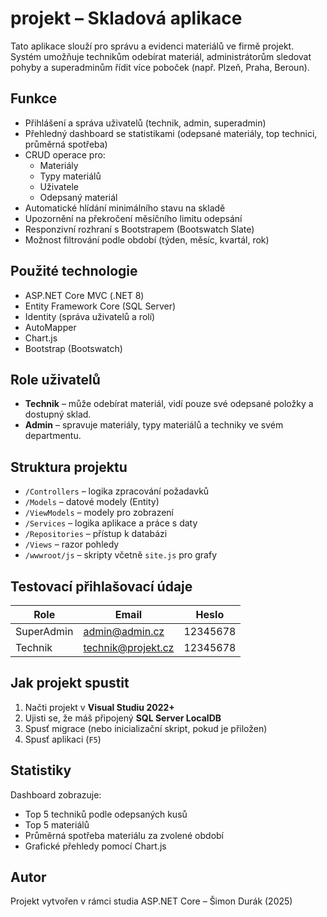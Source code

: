 # projekt – Skladová aplikace

Tato aplikace slouží pro správu a evidenci materiálů ve firmě projekt. Systém umožňuje technikům odebírat materiál, administrátorům sledovat pohyby a superadminům řídit více poboček (např. Plzeň, Praha, Beroun).

## Funkce

- Přihlášení a správa uživatelů (technik, admin, superadmin)
- Přehledný dashboard se statistikami (odepsané materiály, top technici, průměrná spotřeba)
- CRUD operace pro:
  - Materiály
  - Typy materiálů
  - Uživatele
  - Odepsaný materiál
- Automatické hlídání minimálního stavu na skladě
- Upozornění na překročení měsíčního limitu odepsání
- Responzivní rozhraní s Bootstrapem (Bootswatch Slate)
- Možnost filtrování podle období (týden, měsíc, kvartál, rok)

## Použité technologie

- ASP.NET Core MVC (.NET 8)
- Entity Framework Core (SQL Server)
- Identity (správa uživatelů a rolí)
- AutoMapper
- Chart.js
- Bootstrap (Bootswatch)

## Role uživatelů

- **Technik** – může odebírat materiál, vidí pouze své odepsané položky a dostupný sklad.
- **Admin** – spravuje materiály, typy materiálů a techniky ve svém departmentu.

## Struktura projektu

- `/Controllers` – logika zpracování požadavků
- `/Models` – datové modely (Entity)
- `/ViewModels` – modely pro zobrazení
- `/Services` – logika aplikace a práce s daty
- `/Repositories` – přístup k databázi
- `/Views` – razor pohledy
- `/wwwroot/js` – skripty včetně `site.js` pro grafy

## Testovací přihlašovací údaje

| Role         | Email            | Heslo      |
|--------------|------------------|------------|
| SuperAdmin   | admin@admin.cz   | 12345678   |
| Technik      | technik@projekt.cz | 12345678 |
	
## Jak projekt spustit

1. Načti projekt v **Visual Studiu 2022+**
2. Ujisti se, že máš připojený **SQL Server LocalDB**
3. Spusť migrace (nebo inicializační skript, pokud je přiložen)
4. Spusť aplikaci (`F5`)

## Statistiky

Dashboard zobrazuje:

- Top 5 techniků podle odepsaných kusů
- Top 5 materiálů
- Průměrná spotřeba materiálu za zvolené období
- Grafické přehledy pomocí Chart.js

## Autor

Projekt vytvořen v rámci studia ASP.NET Core – Šimon Durák (2025)
